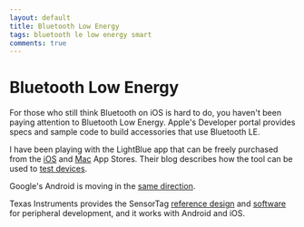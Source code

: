 ```yaml
---
layout: default
title: Bluetooth Low Energy
tags: bluetooth le low energy smart
comments: true
---
```

# Bluetooth Low Energy

For those who still think Bluetooth on iOS is hard to do, you haven't been paying attention to Bluetooth Low Energy. Apple's Developer portal provides specs and sample code to build accessories that use Bluetooth LE.

I have been playing with the LightBlue app that can be freely purchased from the [iOS](https://itunes.apple.com/us/app/lightblue-bluetooth-low-energy/id557428110?mt=8) and [Mac](https://itunes.apple.com/br/app/lightblue/id639944780?l=en&mt=12) App Stores. Their blog describes how the tool can be used to [test devices](http://blog.punchthrough.com/post/46285311872/testing-bluetooth-low-energy-devices).

Google's Android is moving in the [same direction](http://gigaom.com/2013/05/16/android-is-just-the-beginning-how-bluetooth-is-preparing-for-the-internet-of-things/).

Texas Instruments provides the SensorTag [reference design](https://www.ti.com/tool/CC2541-SENSORTAG-IBEACON-RD) and [software](http://www.ti.com/tool/sensortag-sw) for peripheral development, and it works with Android and iOS.
